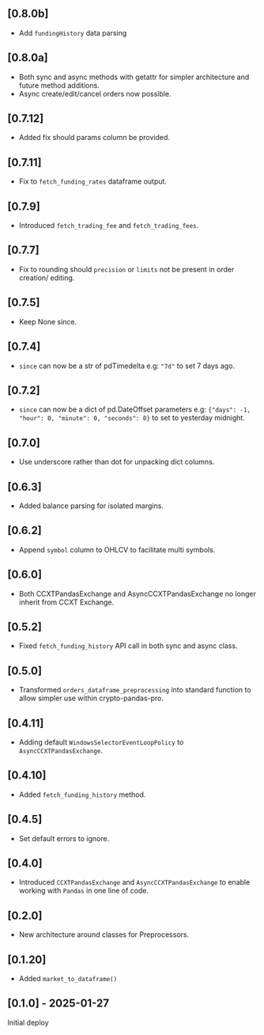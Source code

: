 ## [0.8.0b]
* Add `fundingHistory` data parsing

## [0.8.0a]
* Both sync and async methods with getattr for simpler architecture and future method additions.
* Async create/edit/cancel orders now possible.

## [0.7.12]
* Added fix should params column be provided.

## [0.7.11]
* Fix to `fetch_funding_rates` dataframe output.

## [0.7.9]
* Introduced `fetch_trading_fee` and `fetch_trading_fees`.

## [0.7.7]
* Fix to rounding should `precision` or `limits` not be present in order creation/ editing.

## [0.7.5]
* Keep None since.

## [0.7.4]
* `since` can now be a str of pdTimedelta
e.g: `"7d"` to set 7 days ago.

## [0.7.2]
* `since` can now be a dict of pd.DateOffset parameters
e.g: `{"days": -1, "hour": 0, "minute": 0, "seconds": 0}` to set  to yesterday midnight.

## [0.7.0]
* Use underscore rather than dot for unpacking dict columns.

## [0.6.3]
* Added balance parsing for isolated margins.

## [0.6.2]
* Append `symbol` column to OHLCV to facilitate multi symbols.

## [0.6.0]
* Both CCXTPandasExchange and AsyncCCXTPandasExchange no longer inherit from CCXT Exchange.

## [0.5.2]
* Fixed `fetch_funding_history` API call in both sync and async class.

## [0.5.0]
* Transformed `orders_dataframe_preprocessing` into standard function to allow simpler use within crypto-pandas-pro.

## [0.4.11]
* Adding default `WindowsSelectorEventLoopPolicy` to `AsyncCCXTPandasExchange`.

## [0.4.10]
* Added `fetch_funding_history` method.

## [0.4.5]
* Set default errors to ignore.

## [0.4.0]
* Introduced `CCXTPandasExchange` and `AsyncCCXTPandasExchange` to enable working with
`Pandas` in one line of code.

## [0.2.0]
* New architecture around classes for Preprocessors.

## [0.1.20]
* Added `market_to_dataframe()`

## [0.1.0] - 2025-01-27

Initial deploy